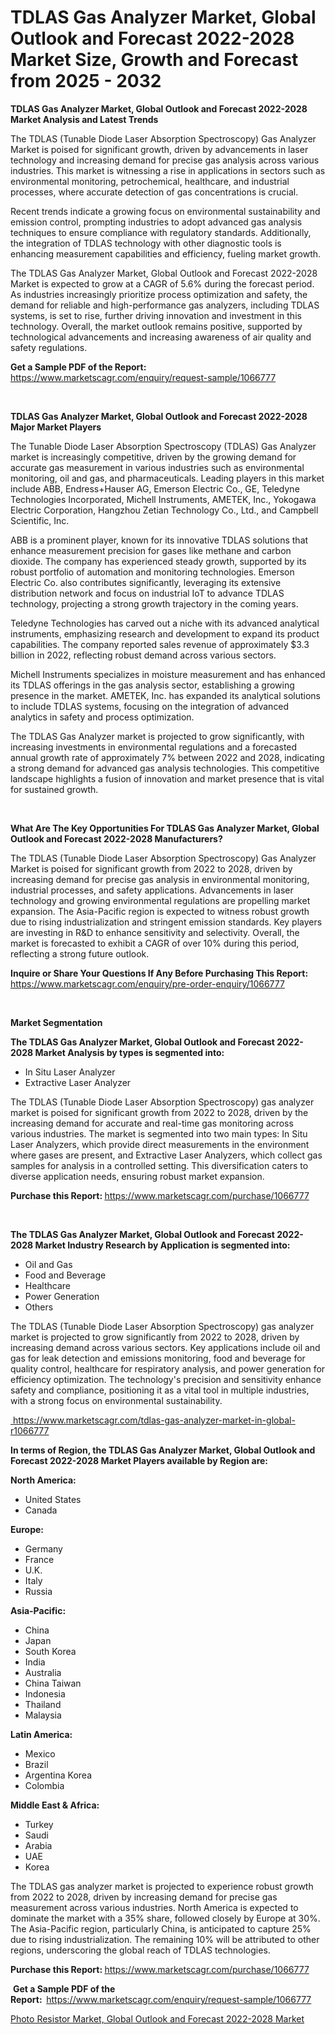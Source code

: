 <p><h1>TDLAS Gas Analyzer Market, Global Outlook and Forecast 2022-2028 Market Size, Growth and Forecast from 2025 - 2032</h1></p><p><strong>TDLAS Gas Analyzer Market, Global Outlook and Forecast 2022-2028 Market Analysis and Latest Trends</strong></p>
<p><p>The TDLAS (Tunable Diode Laser Absorption Spectroscopy) Gas Analyzer Market is poised for significant growth, driven by advancements in laser technology and increasing demand for precise gas analysis across various industries. This market is witnessing a rise in applications in sectors such as environmental monitoring, petrochemical, healthcare, and industrial processes, where accurate detection of gas concentrations is crucial. </p><p>Recent trends indicate a growing focus on environmental sustainability and emission control, prompting industries to adopt advanced gas analysis techniques to ensure compliance with regulatory standards. Additionally, the integration of TDLAS technology with other diagnostic tools is enhancing measurement capabilities and efficiency, fueling market growth. </p><p>The TDLAS Gas Analyzer Market, Global Outlook and Forecast 2022-2028 Market is expected to grow at a CAGR of 5.6% during the forecast period. As industries increasingly prioritize process optimization and safety, the demand for reliable and high-performance gas analyzers, including TDLAS systems, is set to rise, further driving innovation and investment in this technology. Overall, the market outlook remains positive, supported by technological advancements and increasing awareness of air quality and safety regulations.</p></p>
<p><strong>Get a Sample PDF of the Report:&nbsp;</strong> <a href="https://www.marketscagr.com/enquiry/request-sample/1066777?utm_campaign=2566&utm_medium=2&utm_source=Github&utm_content=ia&utm_term=21032025&utm_id=tdlas-gas-analyzer-market-global-outlook-and-forecast-2022-2028">https://www.marketscagr.com/enquiry/request-sample/1066777</a></p>
<p>&nbsp;</p>
<p><strong>TDLAS Gas Analyzer Market, Global Outlook and Forecast 2022-2028 Major Market Players</strong></p>
<p><p>The Tunable Diode Laser Absorption Spectroscopy (TDLAS) Gas Analyzer market is increasingly competitive, driven by the growing demand for accurate gas measurement in various industries such as environmental monitoring, oil and gas, and pharmaceuticals. Leading players in this market include ABB, Endress+Hauser AG, Emerson Electric Co., GE, Teledyne Technologies Incorporated, Michell Instruments, AMETEK, Inc., Yokogawa Electric Corporation, Hangzhou Zetian Technology Co., Ltd., and Campbell Scientific, Inc.</p><p>ABB is a prominent player, known for its innovative TDLAS solutions that enhance measurement precision for gases like methane and carbon dioxide. The company has experienced steady growth, supported by its robust portfolio of automation and monitoring technologies. Emerson Electric Co. also contributes significantly, leveraging its extensive distribution network and focus on industrial IoT to advance TDLAS technology, projecting a strong growth trajectory in the coming years.</p><p>Teledyne Technologies has carved out a niche with its advanced analytical instruments, emphasizing research and development to expand its product capabilities. The company reported sales revenue of approximately $3.3 billion in 2022, reflecting robust demand across various sectors.</p><p>Michell Instruments specializes in moisture measurement and has enhanced its TDLAS offerings in the gas analysis sector, establishing a growing presence in the market. AMETEK, Inc. has expanded its analytical solutions to include TDLAS systems, focusing on the integration of advanced analytics in safety and process optimization.</p><p>The TDLAS Gas Analyzer market is projected to grow significantly, with increasing investments in environmental regulations and a forecasted annual growth rate of approximately 7% between 2022 and 2028, indicating a strong demand for advanced gas analysis technologies. This competitive landscape highlights a fusion of innovation and market presence that is vital for sustained growth.</p></p>
<p>&nbsp;</p>
<p><strong>What Are The Key Opportunities For TDLAS Gas Analyzer Market, Global Outlook and Forecast 2022-2028 Manufacturers?</strong></p>
<p><p>The TDLAS (Tunable Diode Laser Absorption Spectroscopy) Gas Analyzer Market is poised for significant growth from 2022 to 2028, driven by increasing demand for precise gas analysis in environmental monitoring, industrial processes, and safety applications. Advancements in laser technology and growing environmental regulations are propelling market expansion. The Asia-Pacific region is expected to witness robust growth due to rising industrialization and stringent emission standards. Key players are investing in R&D to enhance sensitivity and selectivity. Overall, the market is forecasted to exhibit a CAGR of over 10% during this period, reflecting a strong future outlook.</p></p>
<p><strong>Inquire or Share Your Questions If Any Before Purchasing This Report:</strong> <a href="https://www.marketscagr.com/enquiry/pre-order-enquiry/1066777?utm_campaign=2566&utm_medium=2&utm_source=Github&utm_content=ia&utm_term=21032025&utm_id=tdlas-gas-analyzer-market-global-outlook-and-forecast-2022-2028">https://www.marketscagr.com/enquiry/pre-order-enquiry/1066777</a></p>
<p>&nbsp;</p>
<p><strong>Market Segmentation</strong></p>
<p><strong>The TDLAS Gas Analyzer Market, Global Outlook and Forecast 2022-2028 Market Analysis by types is segmented into:</strong></p>
<p><ul><li>In Situ Laser Analyzer</li><li>Extractive Laser Analyzer</li></ul></p>
<p><p>The TDLAS (Tunable Diode Laser Absorption Spectroscopy) gas analyzer market is poised for significant growth from 2022 to 2028, driven by the increasing demand for accurate and real-time gas monitoring across various industries. The market is segmented into two main types: In Situ Laser Analyzers, which provide direct measurements in the environment where gases are present, and Extractive Laser Analyzers, which collect gas samples for analysis in a controlled setting. This diversification caters to diverse application needs, ensuring robust market expansion.</p></p>
<p><strong>Purchase this Report:&nbsp;</strong><a href="https://www.marketscagr.com/purchase/1066777?utm_campaign=2566&utm_medium=2&utm_source=Github&utm_content=ia&utm_term=21032025&utm_id=tdlas-gas-analyzer-market-global-outlook-and-forecast-2022-2028">https://www.marketscagr.com/purchase/1066777</a></p>
<p>&nbsp;</p>
<p><strong>The TDLAS Gas Analyzer Market, Global Outlook and Forecast 2022-2028 Market Industry Research by Application is segmented into:</strong></p>
<p><ul><li>Oil and Gas</li><li>Food and Beverage</li><li>Healthcare</li><li>Power Generation</li><li>Others</li></ul></p>
<p><p>The TDLAS (Tunable Diode Laser Absorption Spectroscopy) gas analyzer market is projected to grow significantly from 2022 to 2028, driven by increasing demand across various sectors. Key applications include oil and gas for leak detection and emissions monitoring, food and beverage for quality control, healthcare for respiratory analysis, and power generation for efficiency optimization. The technology's precision and sensitivity enhance safety and compliance, positioning it as a vital tool in multiple industries, with a strong focus on environmental sustainability.</p></p>
<p><a href="https://www.marketscagr.com/tdlas-gas-analyzer-market-in-global-r1066777?utm_campaign=2566&utm_medium=2&utm_source=Github&utm_content=ia&utm_term=21032025&utm_id=tdlas-gas-analyzer-market-global-outlook-and-forecast-2022-2028">&nbsp;https://www.marketscagr.com/tdlas-gas-analyzer-market-in-global-r1066777</a></p>
<p><strong>In terms of Region, the TDLAS Gas Analyzer Market, Global Outlook and Forecast 2022-2028 Market Players available by Region are:</strong></p>
<p>
    <p> <strong> North America: </strong>
        <ul>
            <li>United States</li>
            <li>Canada</li>
        </ul>
        </p> 
    <p> <strong> Europe: </strong>
        <ul>
            <li>Germany</li>
            <li>France</li>
            <li>U.K.</li>
            <li>Italy</li>
            <li>Russia</li>
        </ul>
        </p> 
    <p> <strong> Asia-Pacific: </strong>
        <ul>
            <li>China</li>
            <li>Japan</li>
            <li>South Korea</li>
            <li>India</li>
            <li>Australia</li>
            <li>China Taiwan</li>
            <li>Indonesia</li>
            <li>Thailand</li>
            <li>Malaysia</li>
        </ul>
        </p> 
    <p> <strong> Latin America: </strong>
        <ul>
            <li>Mexico</li>
            <li>Brazil</li>
            <li>Argentina Korea</li>
            <li>Colombia</li>
        </ul>
        </p> 
    <p> <strong> Middle East & Africa: </strong>
        <ul>
            <li>Turkey</li>
            <li>Saudi</li>
            <li>Arabia</li>
            <li>UAE</li>
            <li>Korea</li>
        </ul>
    </p>
    </p>
<p><p>The TDLAS gas analyzer market is projected to experience robust growth from 2022 to 2028, driven by increasing demand for precise gas measurement across various industries. North America is expected to dominate the market with a 35% share, followed closely by Europe at 30%. The Asia-Pacific region, particularly China, is anticipated to capture 25% due to rising industrialization. The remaining 10% will be attributed to other regions, underscoring the global reach of TDLAS technologies.</p></p>
<p><strong>Purchase this Report: </strong><a href="https://www.marketscagr.com/purchase/1066777?utm_campaign=2566&utm_medium=2&utm_source=Github&utm_content=ia&utm_term=21032025&utm_id=tdlas-gas-analyzer-market-global-outlook-and-forecast-2022-2028">https://www.marketscagr.com/purchase/1066777</a></p>
<p>&nbsp;<strong>Get a Sample PDF of the Report:&nbsp;&nbsp;</strong><a href="https://www.marketscagr.com/enquiry/request-sample/1066777?utm_campaign=2566&utm_medium=2&utm_source=Github&utm_content=ia&utm_term=21032025&utm_id=tdlas-gas-analyzer-market-global-outlook-and-forecast-2022-2028">https://www.marketscagr.com/enquiry/request-sample/1066777</a></p>
<p><strong></strong></p>
<p><p><a href="https://github.com/anggigpps/Market-Research-Report-List-1/blob/main/photo-resistor-market-global-outlook-and-forecast-2022-2028-market.md?utm_campaign=2566&utm_medium=2&utm_source=Github&utm_content=ia&utm_term=21032025&utm_id=tdlas-gas-analyzer-market-global-outlook-and-forecast-2022-2028">Photo Resistor Market, Global Outlook and Forecast 2022-2028 Market</a></p></p>